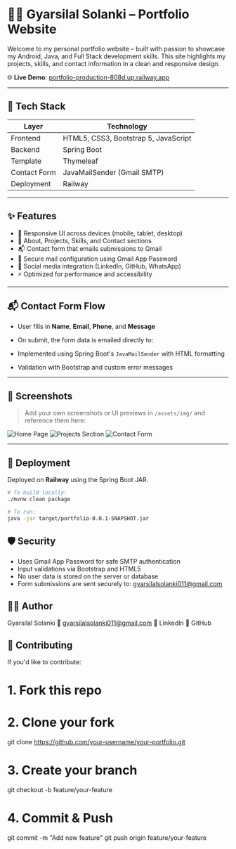 # 👨‍💻 Gyarsilal Solanki – Portfolio Website

Welcome to my personal portfolio website – built with passion to showcase my Android, Java, and Full Stack development skills. This site highlights my projects, skills, and contact information in a clean and responsive design.

🌐 **Live Demo**: [portfolio-production-808d.up.railway.app](https://portfolio-production-808d.up.railway.app)

---

## 🧩 Tech Stack

| Layer        | Technology                        |
|--------------|------------------------------------|
| Frontend     | HTML5, CSS3, Bootstrap 5, JavaScript |
| Backend      | Spring Boot                        |
| Template     | Thymeleaf                          |
| Contact Form | JavaMailSender (Gmail SMTP)        |
| Deployment   | Railway                             |

---

## ✨ Features

- 📱 Responsive UI across devices (mobile, tablet, desktop)
- 🧠 About, Projects, Skills, and Contact sections
- 📬 Contact form that emails submissions to Gmail
- 🔐 Secure mail configuration using Gmail App Password
- 🔗 Social media integration (LinkedIn, GitHub, WhatsApp)
- ⚡ Optimized for performance and accessibility

---

## 📬 Contact Form Flow

- User fills in **Name**, **Email**, **Phone**, and **Message**
- On submit, the form data is emailed directly to:

- Implemented using Spring Boot's `JavaMailSender` with HTML formatting
- Validation with Bootstrap and custom error messages

---

## 📸 Screenshots

> Add your own screenshots or UI previews in `/assets/img/` and reference them here:

![Home Page](assets/img/home.png)
![Projects Section](assets/img/projects.png)
![Contact Form](assets/img/contact.png)

---

## 🚀 Deployment

Deployed on **Railway** using the Spring Boot JAR.

```bash
# To build locally:
./mvnw clean package

# To run:
java -jar target/portfolio-0.0.1-SNAPSHOT.jar
```

## 🛡️ Security

- Uses Gmail App Password for safe SMTP authentication
- Input validations via Bootstrap and HTML5
- No user data is stored on the server or database
- Form submissions are sent securely to: gyarsilalsolanki011@gmail.com

## 🙋‍♂️ Author

Gyarsilal Solanki
📧 gyarsilalsolanki011@gmail.com
🔗 LinkedIn
🔗 GitHub

## 🤝 Contributing
If you'd like to contribute:
# 1. Fork this repo
# 2. Clone your fork
git clone https://github.com/your-username/your-portfolio.git

# 3. Create your branch
git checkout -b feature/your-feature

# 4. Commit & Push
git commit -m "Add new feature"
git push origin feature/your-feature

